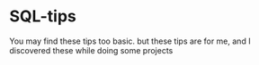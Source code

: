 # SQL-tips
You may find these tips too basic. but these tips are for me, and I discovered these while doing some projects
